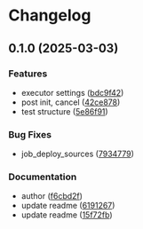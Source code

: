 # Changelog

## 0.1.0 (2025-03-03)


### Features

* executor settings ([bdc9f42](https://github.com/snakemake/snakemake-executor-plugin-aws-batch/commit/bdc9f42829077cf5edb8f5c2d928dd2ca6b83ede))
* post init, cancel ([42ce878](https://github.com/snakemake/snakemake-executor-plugin-aws-batch/commit/42ce878086dd1989dfa62362b948e22849c9ddf2))
* test structure ([5e86f91](https://github.com/snakemake/snakemake-executor-plugin-aws-batch/commit/5e86f91edb9e281832d2e65e8fcb39582fd9e3d8))


### Bug Fixes

* job_deploy_sources ([7934779](https://github.com/snakemake/snakemake-executor-plugin-aws-batch/commit/7934779732f4eab17790f28fffb5c6604e73b230))


### Documentation

* author ([f6cbd2f](https://github.com/snakemake/snakemake-executor-plugin-aws-batch/commit/f6cbd2f97c675305d51978774bd900ffbaa98cfc))
* update readme ([6191267](https://github.com/snakemake/snakemake-executor-plugin-aws-batch/commit/6191267004748f2247720e4ec14fda43a074c6c6))
* update readme ([15f72fb](https://github.com/snakemake/snakemake-executor-plugin-aws-batch/commit/15f72fb0fb2a8ad9bb6592b7e36ef78209f1c1b6))
